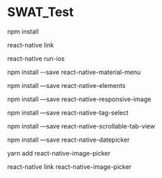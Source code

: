 # SWAT_Test
npm install

react-native link

react-native run-ios

npm install --save react-native-material-menu

npm install —save react-native-elements

npm install —save react-native-responsive-image

npm install —save react-native-tag-select

npm install —save react-native-scrollable-tab-view

npm install —save react-native-datepicker

yarn add react-native-image-picker

react-native link react-native-image-picker
